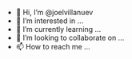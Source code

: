 - 👋 Hi, I’m @joelvillanuev
- 👀 I’m interested in ...
- 🌱 I’m currently learning ...
- 💞️ I’m looking to collaborate on ...
- 📫 How to reach me ...

<!---
joelvillanuev/joelvillanuev is a ✨ special ✨ repository because its `README.md` (this file) appears on your GitHub profile.
You can click the Preview link to take a look at your changes.
--->

